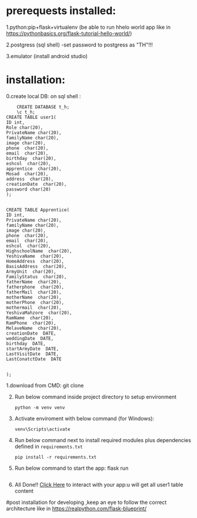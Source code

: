# prerequests installed:

1.python:pip+flask+virtualenv (be able to run hhelo world app like in  https://pythonbasics.org/flask-tutorial-hello-world/)

2.postgress (sql shell) -set password to postgress as "TH"!!!

3.emulator (install android studio)


# installation:

0.create local DB:
       on  sql shell :
       
        CREATE DATABASE t_h;
        \c t_h;
	CREATE TABLE user1(
	ID int,
	Role char(20),	
	PrivateName char(20),
	familyName char(20),
	image char(20),
	phone  char(20),
	email  char(20),
	birthday  char(20),
	eshcol  char(20),
	apprentice  char(20),
	Mosad  char(20),
	address  char(20),
	creationDate  char(20),
	password char(20)
	);

	
	CREATE TABLE Apprentice(
	ID int, 
	PrivateName char(20),
	familyName char(20),
	image char(20),
	phone  char(20),
	email  char(20),
	eshcol  char(20),
	HighschoolName  char(20),
	YeshivaName  char(20),
	HomeAddress  char(20),
	BasisAddress  char(20),
	ArmyUnit  char(20),
	FamilyStatus  char(20),
	fatherName  char(20),
	fatherphone  char(20),
	fatherMail  char(20),
	motherName  char(20),
	motherPhone  char(20),
	mothermail  char(20),
	YeshivaMahzore  char(20),
	RamName  char(20),
	RamPhone  char(20),
	MelaveName  char(20),
	creationDate  DATE,
	weddingDate  DATE,
	birthday  DATE,
	startArmyDate  DATE,
	LastVisitDate  DATE,
	LastConatctDate  DATE


	);
                  


       
1.download from CMD:
      git clone <this repo url>
     
      
2. Run below command inside project directory to setup environment
      ```console
      python -m venv venv
      ```

3. Activate enviroment with below command (for Windows):
      ```console
      venv\Scripts\activate
      ```

4. Run below command next to install required modules plus dependencies defined in `requirements.txt`
      ```console
      pip install -r requirements.txt
      ```

5. Run below command to start the app:
     flask run
      ```

6. All Done!! [Click Here](http://localhost:5000/) to interact with your app:u will get all user1 table content


#post installation 
for developing ,keep an eye to follow the correct architecture like in https://realpython.com/flask-blueprint/
